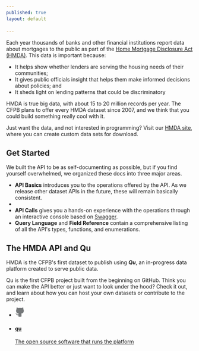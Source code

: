 ```yaml
---
published: true
layout: default

---
```


<p>Each year thousands of banks and other financial institutions report data about mortgages to the public as part of the <a href="http://www.consumerfinance.gov/hmda/">Home Mortgage Disclosure Act (HMDA)</a>. This data is important because:</p>

<ul>
  <li>It helps show whether lenders are serving the housing needs of their communities;</li>
  <li>It gives public officials insight that helps them make informed decisions about policies; and</li>
  <li>It sheds light on lending patterns that could be discriminatory</li>
</ul>

<p>HMDA is true big data, with about 15 to 20 million records per year. The CFPB plans to offer every HMDA dataset since 2007, and we think that you could build something really cool with it.</p>

<p>Just want the data, and not interested in programming? Visit our <a href="http://www.consumerfinance.gov/hmda/explore">HMDA site</a>, where you can create custom data sets for download.</p>

<h2>Get Started</h2>
<p>We built the API to be as self-documenting as possible, but if you find yourself overwhelmed, we organized these docs into three major areas.</p>

<ul>
  <li><strong>API Basics</strong> introduces you to the operations offered by the API. As we release other dataset APIs in the future, these will remain basically consistent.<li>
  <li><strong>API Calls</strong> gives you a hands-on experience with the operations through an interactive console based on <a href="http://wordnik.swagger.com">Swagger</a>.</li>
  <li><strong>Query Language</strong> and <strong>Field Reference</strong> contain a comprehensive listing of all the API's types, functions, and enumerations.</li>
</ul>

<h2>The HMDA API and Qu</h2>

<p>HMDA is the CFPB's first dataset to publish using <strong><em>Qu</em></strong>, an in-progress data platform created to serve public data.</p>

<p>Qu is the first CFPB project built from the beginning on GitHub. Think you can make the API better or just want to look under the hood? Check it out, and learn about how you can host your own datasets or contribute to the project.</p>

<ul class="repo-list">
  <li class="list-icon">
    <p class="image-wrap">
      <img src="static/img/octocat.png" width="25px" title="Github">
    </p>
  </li>
  <li>
    <a href="https://github.com/cfpb">
      <h4>qu</h4>
      <p>The open source software that runs the platform</p>
    </a>
  </li>
</ul>

